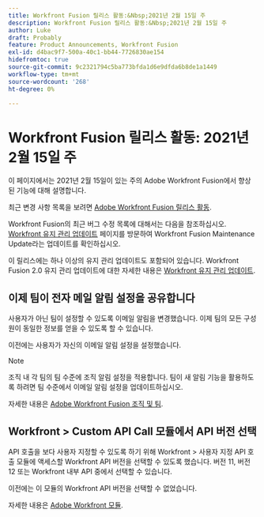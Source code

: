 ```yaml
---
title: Workfront Fusion 릴리스 활동:&Nbsp;2021년 2월 15일 주
description: Workfront Fusion 릴리스 활동:&Nbsp;2021년 2월 15일 주
author: Luke
draft: Probably
feature: Product Announcements, Workfront Fusion
exl-id: d4bac9f7-500a-40c1-bb44-7726830ae154
hidefromtoc: true
source-git-commit: 9c2321794c5ba773bfda1d6e9dfda6b8de1a1449
workflow-type: tm+mt
source-wordcount: '268'
ht-degree: 0%

---
```


# Workfront Fusion 릴리스 활동: 2021년 2월 15일 주

이 페이지에서는 2021년 2월 15일이 있는 주의 Adobe Workfront Fusion에서 향상된 기능에 대해 설명합니다.

최근 변경 사항 목록을 보려면 [Adobe Workfront Fusion 릴리스 활동](../../../product-announcements/product-releases/fusion-release-activity/fusion-release-activity.md).

Workfront Fusion의 최근 버그 수정 목록에 대해서는 다음을 참조하십시오. [Workfront 유지 관리 업데이트](https://one.workfront.com/s/article/Workfront-Maintenance-Updates-1882317350) 페이지를 방문하여 Workfront Fusion Maintenance Update라는 업데이트를 확인하십시오.

이 릴리스에는 하나 이상의 유지 관리 업데이트도 포함되어 있습니다. Workfront Fusion 2.0 유지 관리 업데이트에 대한 자세한 내용은 [Workfront 유지 관리 업데이트](https://one.workfront.com/s/article/Workfront-Maintenance-Updates-1882317350).

## 이제 팀이 전자 메일 알림 설정을 공유합니다

사용자가 아닌 팀이 설정할 수 있도록 이메일 알림을 변경했습니다. 이제 팀의 모든 구성원이 동일한 정보를 얻을 수 있도록 할 수 있습니다.

이전에는 사용자가 자신의 이메일 알림 설정을 설정했습니다.

>[!NOTE]
>
>조직 내 각 팀의 팀 수준에 조직 알림 설정을 적용합니다. 팀이 새 알림 기능을 활용하도록 하려면 팀 수준에서 이메일 알림 설정을 업데이트하십시오.

자세한 내용은 [Adobe Workfront Fusion 조직 및 팀](../../../workfront-fusion/organizations/organizations-and-teams.md).

## Workfront > Custom API Call 모듈에서 API 버전 선택

API 호출을 보다 사용자 지정할 수 있도록 하기 위해 Workfront > 사용자 지정 API 호출 모듈에 액세스할 Workfront API 버전을 선택할 수 있도록 했습니다. 버전 11, 버전 12 또는 Workfront 내부 API 중에서 선택할 수 있습니다.

이전에는 이 모듈의 Workfront API 버전을 선택할 수 없었습니다.

자세한 내용은 [Adobe Workfront 모듈](../../../workfront-fusion/apps-and-their-modules/workfront-modules.md).
